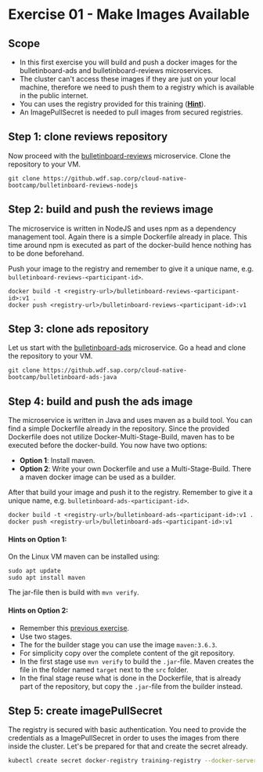 # Exercise 01 - Make Images Available

## Scope
- In this first exercise you will build and push a docker images for the bulletinboard-ads and bulletinboard-reviews microservices.
- The cluster can't access these images if they are just on your local machine, therefore we need to push them to a registry which is available in the public internet.
- You can uses the registry provided for this training ([**Hint**](/docker/Exercise%203%20-%20Images%20and%20Dockerfiles.md#step-8-push-the-image-to-a-registry)).
- An ImagePullSecret is needed to pull images from secured registries.

## Step 1: clone reviews repository

Now proceed with the [bulletinboard-reviews](https://github.wdf.sap.corp/cloud-native-bootcamp/bulletinboard-reviews-nodejs) microservice. Clone the repository to your VM.

```SHELL
git clone https://github.wdf.sap.corp/cloud-native-bootcamp/bulletinboard-reviews-nodejs
```

## Step 2: build and push the reviews image

The microservice is written in NodeJS and uses npm as a dependency management tool.
Again there is a simple Dockerfile already in place.
This time around npm is executed as part of the docker-build hence nothing has to be done beforehand.

Push your image to the registry and remember to give it a unique name, e.g. `bulletinboard-reviews-<participant-id>`.

```SHELL
docker build -t <registry-url>/bulletinboard-reviews-<participant-id>:v1 .
docker push <registry-url>/bulletinboard-reviews-<participant-id>:v1
```

## Step 3: clone ads repository

Let us start with the [bulletinboard-ads](https://github.wdf.sap.corp/cloud-native-bootcamp/bulletinboard-ads-java) microservice. Go a head and clone the repository to your VM.

```SHELL
git clone https://github.wdf.sap.corp/cloud-native-bootcamp/bulletinboard-ads-java
```

## Step 4: build and push the ads image

The microservice is written in Java and uses maven as a build tool.
You can find a simple Dockerfile already in the repository.
Since the provided Dockerfile does not utilize Docker-Multi-Stage-Build, maven has to be executed before the docker-build.
You now have two options:

- **Option 1**: Install maven.
- **Option 2**: Write your own Dockerfile and use a Multi-Stage-Build. There a maven docker image can be used as a builder.

After that build your image and push it to the registry. Remember to give it a unique name, e.g. `bulletinboard-ads-<participant-id>`.

```SHELL
docker build -t <registry-url>/bulletinboard-ads-<participant-id>:v1 .
docker push <registry-url>/bulletinboard-ads-<participant-id>:v1
```

#### Hints on Option 1:
On the Linux VM maven can be installed using:
```
sudo apt update
sudo apt install maven
```

The jar-file then is build with `mvn verify`.

#### Hints on Option 2:

- Remember this [previous exercise](/docker/Exercise%204%20-%20Dockerfiles%20Extended.md).
- Use two stages.
- The for the builder stage you can use the image `maven:3.6.3`.
- For simplicity copy over the complete content of the git repository.
- In the first stage use `mvn verify` to build the `.jar`-file. Maven creates the file in the folder named `target` next to the `src` folder.
- In the final stage reuse what is done in the Dockerfile, that is already part of the repository, but copy the `.jar`-file from the builder instead.

## Step 5: create imagePullSecret

The registry is secured with basic authentication. You need to provide the credentials as a ImagePullSecret in order to uses the images from there inside the cluster.
Let's be prepared for that and create the secret already.

```bash
kubectl create secret docker-registry training-registry --docker-server=<registry-url> --docker-username=<registry-username> --docker-password=<registry-password>
```

